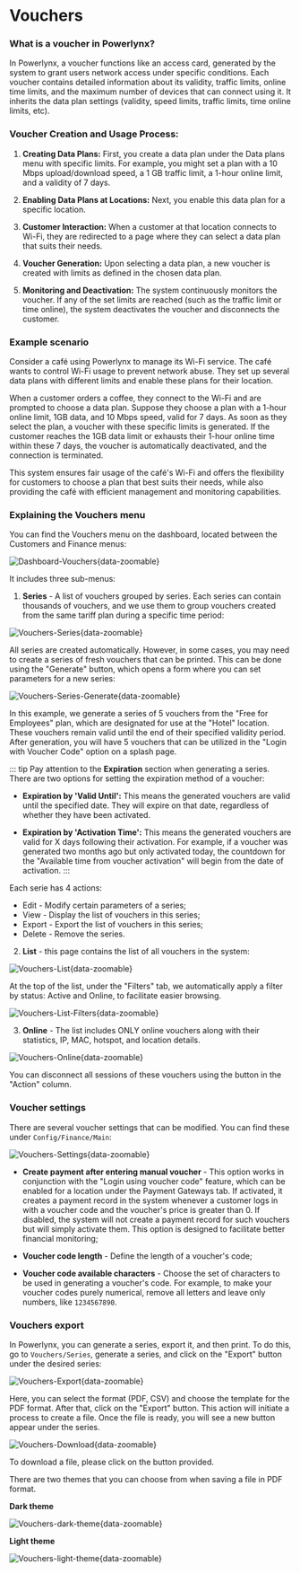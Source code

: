# Vouchers

### What is a voucher in Powerlynx?

In Powerlynx, a voucher functions like an access card, generated by the system to grant users network access under specific conditions. Each voucher contains detailed information about its validity, traffic limits, online time limits, and the maximum number of devices that can connect using it. It inherits the data plan settings (validity, speed limits, traffic limits, time online limits, etc).

### Voucher Creation and Usage Process:

1. **Creating Data Plans:** First, you create a data plan under the Data plans menu with specific limits. For example, you might set a plan with a 10 Mbps upload/download speed, a 1 GB traffic limit, a 1-hour online limit, and a validity of 7 days.

2. **Enabling Data Plans at Locations:** Next, you enable this data plan for a specific location.

3. **Customer Interaction:** When a customer at that location connects to Wi-Fi, they are redirected to a page where they can select a data plan that suits their needs.

4. **Voucher Generation:** Upon selecting a data plan, a new voucher is created with limits as defined in the chosen data plan.

5. **Monitoring and Deactivation:** The system continuously monitors the voucher. If any of the set limits are reached (such as the traffic limit or time online), the system deactivates the voucher and disconnects the customer.

### Example scenario

Consider a café using Powerlynx to manage its Wi-Fi service. The café wants to control Wi-Fi usage to prevent network abuse. They set up several data plans with different limits and enable these plans for their location.

When a customer orders a coffee, they connect to the Wi-Fi and are prompted to choose a data plan. Suppose they choose a plan with a 1-hour online limit, 1GB data, and 10 Mbps speed, valid for 7 days. As soon as they select the plan, a voucher with these specific limits is generated. If the customer reaches the 1GB data limit or exhausts their 1-hour online time within these 7 days, the voucher is automatically deactivated, and the connection is terminated.

This system ensures fair usage of the café's Wi-Fi and offers the flexibility for customers to choose a plan that best suits their needs, while also providing the café with efficient management and monitoring capabilities.

### Explaining the Vouchers menu

You can find the Vouchers menu on the dashboard, located between the Customers and Finance menus:

![Dashboard-Vouchers](images/dashboard_vouchers.png){data-zoomable}

It includes three sub-menus:

1. **Series** - A list of vouchers grouped by series. Each series can contain thousands of vouchers, and we use them to group vouchers created from the same tariff plan during a specific time period:

![Vouchers-Series](images/vouchers_series.png){data-zoomable}

All series are created automatically. However, in some cases, you may need to create a series of fresh vouchers that can be printed. This can be done using the "Generate" button, which opens a form where you can set parameters for a new series:

![Vouchers-Series-Generate](images/serie-generate.png){data-zoomable}

In this example, we generate a series of 5 vouchers from the "Free for Employees" plan, which are designated for use at the "Hotel" location. These vouchers remain valid until the end of their specified validity period. After generation, you will have 5 vouchers that can be utilized in the "Login with Voucher Code" option on a splash page.

::: tip
Pay attention to the **Expiration** section when generating a series. There are two options for setting the expiration method of a voucher:
- **Expiration by 'Valid Until':** This means the generated vouchers are valid until the specified date. They will expire on that date, regardless of whether they have been activated.

- **Expiration by 'Activation Time':** This means the generated vouchers are valid for X days following their activation. For example, if a voucher was generated two months ago but only activated today, the countdown for the "Available time from voucher activation" will begin from the date of activation.
:::

Each serie has 4 actions: 
- Edit - Modify certain parameters of a series;
- View - Display the list of vouchers in this series;
- Export - Export the list of vouchers in this series;
- Delete - Remove the series. 

2. **List** - this page contains the list of all vouchers in the system:

![Vouchers-List](images/vouchers-list.png){data-zoomable}

At the top of the list, under the "Filters" tab, we automatically apply a filter by status: Active and Online, to facilitate easier browsing.

![Vouchers-List-Filters](images/vouchers-list-filters.png){data-zoomable}

3. **Online** - The list includes ONLY online vouchers along with their statistics, IP, MAC, hotspot, and location details.

![Vouchers-Online](images/vouchers-online.png){data-zoomable}

You can disconnect all sessions of these vouchers using the button in the "Action" column.

### Voucher settings

There are several voucher settings that can be modified. You can find these under `Config/Finance/Main`:

![Vouchers-Settings](images/vouchers-settings.png){data-zoomable}

* **Create payment after entering manual voucher** - This option works in conjunction with the "Login using voucher code" feature, which can be enabled for a location under the Payment Gateways tab. If activated, it creates a payment record in the system whenever a customer logs in with a voucher code and the voucher's price is greater than 0. If disabled, the system will not create a payment record for such vouchers but will simply activate them. This option is designed to facilitate better financial monitoring;

* **Voucher code length** - Define the length of a voucher's code;

* **Voucher code available characters** - Choose the set of characters to be used in generating a voucher's code. For example, to make your voucher codes purely numerical, remove all letters and leave only numbers, like `1234567890`.


### Vouchers export

In Powerlynx, you can generate a series, export it, and then print. To do this, go to `Vouchers/Series`, generate a series, and click on the "Export" button under the desired series:

![Vouchers-Export](images/vouchers_export_format.png){data-zoomable}

Here, you can select the format (PDF, CSV) and choose the template for the PDF format. After that, click on the "Export" button. This action will initiate a process to create a file. Once the file is ready, you will see a new button appear under the series.

![Vouchers-Download](images/vouchers_download_button.png){data-zoomable}

To download a file, please click on the button provided.

There are two themes that you can choose from when saving a file in PDF format.

**Dark theme**

![Vouchers-dark-theme](images/vouchers_dark_theme.png){data-zoomable}

**Light theme**

![Vouchers-light-theme](images/vouchers_light_theme.png){data-zoomable}